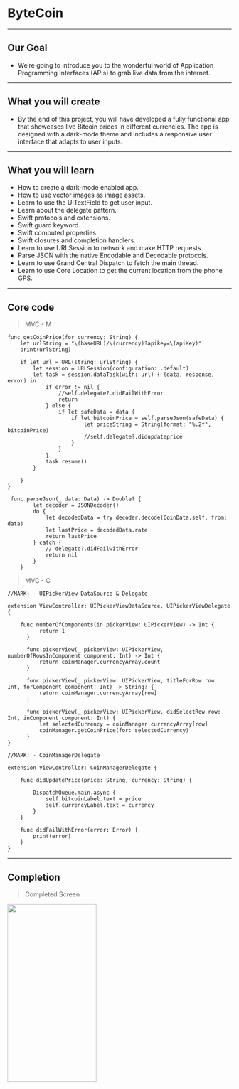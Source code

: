 #  ByteCoin
---

## Our Goal

*  We’re going to introduce you to the wonderful world of Application Programming Interfaces (APIs) to grab live data from the internet. 
---

## What you will create
* By the end of this project, you will have developed a fully functional app that showcases live Bitcoin prices in different currencies. The app is designed with a dark-mode theme and includes a responsive user interface that adapts to user inputs.
---

## What you will learn

* How to create a dark-mode enabled app.
* How to use vector images as image assets.
* Learn to use the UITextField to get user input. 
* Learn about the delegate pattern.
* Swift protocols and extensions. 
* Swift guard keyword. 
* Swift computed properties.
* Swift closures and completion handlers.
* Learn to use URLSession to network and make HTTP requests.
* Parse JSON with the native Encodable and Decodable protocols. 
* Learn to use Grand Central Dispatch to fetch the main thread.
* Learn to use Core Location to get the current location from the phone GPS. 
--- 

## Core code

> MVC - M

```
func getCoinPrice(for currency: String) {
    let urlString = "\(baseURL)/\(currency)?apikey=\(apiKey)"
    print(urlString)

    if let url = URL(string: urlString) {
        let session = URLSession(configuration: .default)
        let task = session.dataTask(with: url) { (data, response, error) in
            if error != nil {
                //self.delegate?.didFailWithError
                return
            } else {
                if let safeData = data {
                    if let bitcoinPrice = self.parseJson(safeData) {
                        let priceString = String(format: "%.2f", bitcoinPrice)
                        //self.delegate?.didupdateprice
                    }
                }
            }
            task.resume()
        }

    }
}
```

```
 func parseJson(_ data: Data) -> Double? {
        let decoder = JSONDecoder()
        do {
            let decodedData = try decoder.decode(CoinData.self, from: data)
            let lastPrice = decodedData.rate
            return lastPrice
        } catch {
            // delegate?.didFailwithError
            return nil
        }
    }
```

> MVC - C

```
//MARK: - UIPickerView DataSource & Delegate

extension ViewController: UIPickerViewDataSource, UIPickerViewDelegate {
    
    func numberOfComponents(in pickerView: UIPickerView) -> Int {
          return 1
      }
      
      func pickerView(_ pickerView: UIPickerView, numberOfRowsInComponent component: Int) -> Int {
          return coinManager.currencyArray.count
      }
      
      func pickerView(_ pickerView: UIPickerView, titleForRow row: Int, forComponent component: Int) -> String? {
          return coinManager.currencyArray[row]
      }
      
      func pickerView(_ pickerView: UIPickerView, didSelectRow row: Int, inComponent component: Int) {
          let selectedCurrency = coinManager.currencyArray[row]
          coinManager.getCoinPrice(for: selectedCurrency)
      }
}
```

```
//MARK: - CoinManagerDelegate

extension ViewController: CoinManagerDelegate {
    
    func didUpdatePrice(price: String, currency: String) {
        
        DispatchQueue.main.async {
            self.bitcoinLabel.text = price
            self.currencyLabel.text = currency
        }
    }
    
    func didFailWithError(error: Error) {
        print(error)
    }
}
```

---

## Completion

> Completed Screen

<img src="https://github.com/user-attachments/assets/f2a6cac8-1fb3-40ef-883b-2664411925c4" width="200" height="400"/>